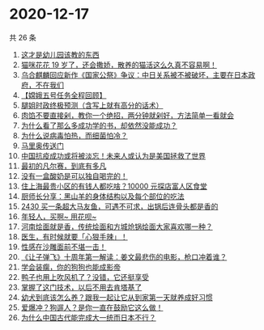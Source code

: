 # 2020-12-17

共 26 条

<!-- BEGIN ZHIHUVIDEO -->
<!-- 最后更新时间 Thu Dec 17 2020 11:07:11 GMT+0800 (CST) -->
1. [这才是幼儿园该教的东西](https://www.zhihu.com/zvideo/1322554655919407104)
1. [猫咪花花 19 岁了，还会撒娇，散养的猫活这么久真不容易啊！](https://www.zhihu.com/zvideo/1322143827549736960)
1. [乌合麒麟回应新作《国家公祭》争议：中日关系被不被破坏，主要在日本政府，不在我们](https://www.zhihu.com/zvideo/1321820582329798656)
1. [【嫦娥五号任务全程回顾】](https://www.zhihu.com/zvideo/1322796016638959616)
1. [腿姐时政终极预测（含写上就有高分的话术）](https://www.zhihu.com/zvideo/1322557664350547968)
1. [肉馅不要直接剁，教你一个绝招，两分钟就剁好，方法简单一看就会](https://www.zhihu.com/zvideo/1322555731573551104)
1. [为什么看了那么多成功学的书，却依然没能成功？](https://www.zhihu.com/zvideo/1322614666288504832)
1. [为什么说病毒怕热，而细菌怕冷？](https://www.zhihu.com/zvideo/1322595327976296448)
1. [马里奥传送门](https://www.zhihu.com/zvideo/1322583657153478656)
1. [中国抗疫成功或将被淡忘！未来人或认为是美国拯救了世界](https://www.zhihu.com/zvideo/1322591625222848512)
1. [最初的凡尔赛，到底有多凡](https://www.zhihu.com/zvideo/1322587678420987904)
1. [没有一盒酸奶是可以独自喝完的！](https://www.zhihu.com/zvideo/1322490366063038464)
1. [住上海最贵小区的有钱人都吃啥？10000 元探店富人区食堂](https://www.zhihu.com/zvideo/1322595180424863744)
1. [厨师长分享：黑山羊的身体结构以及每个部位的吃法](https://www.zhihu.com/zvideo/1322539320126312448)
1. [2430 买一条超大马友鱼，可遇不可求，出锅后连骨头都是香的](https://www.zhihu.com/zvideo/1322024370189828096)
1. [年轻人，买啊~ 用花呗~](https://www.zhihu.com/zvideo/1322476552668200960)
1. [河南烩面就是香，传统烩面和方城炝锅烩面大家喜欢哪一种？](https://www.zhihu.com/zvideo/1322612493294923776)
1. [医生，有时候就要「心狠手辣」！](https://www.zhihu.com/zvideo/1321872528181272576)
1. [性感在沙雕面前不堪一击！](https://www.zhihu.com/zvideo/1322165237861273600)
1. [《让子弹飞》十周年第一解读：姜文最悲伤的电影，枪口冲着谁？](https://www.zhihu.com/zvideo/1322523857543073792)
1. [学会装瘸，你的狗狗也能成影帝](https://www.zhihu.com/zvideo/1320867872164577280)
1. [鸭子也用上吹风机了？没错，它还挺享受](https://www.zhihu.com/zvideo/1322601072523964416)
1. [掌握了这门技术，以后不用去肯塔基了](https://www.zhihu.com/zvideo/1322556869719040000)
1. [幼犬到底该怎么养？跟我一起让它从到家第一天就养成好习惯](https://www.zhihu.com/zvideo/1321457342123053056)
1. [爱爆冲？狗遛人？是你一直在鼓励它这么做！](https://www.zhihu.com/zvideo/1321462601566150656)
1. [为什么中国古代能完成大一统而日本不行？](https://www.zhihu.com/zvideo/1321887085674643456)
<!-- END ZHIHUVIDEO -->
